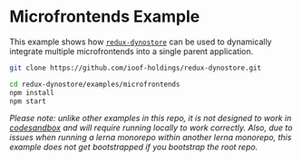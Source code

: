 # Microfrontends Example

This example shows how [`redux-dynostore`](/) can be used to dynamically integrate multiple microfrontends into a single parent application.

```sh
git clone https://github.com/ioof-holdings/redux-dynostore.git

cd redux-dynostore/examples/microfrontends
npm install
npm start
```

_Please note: unlike other examples in this repo, it is not designed to work in [codesandbox](https://codesandbox.io/s/github/ioof-holdings/redux-dynostore/tree/master/examples/microfrontends) and will require running locally to work correctly.  Also, due to issues when running a lerna monorepo within another lerna monorepo, this example does not get bootstrapped if you bootstrap the root repo._
